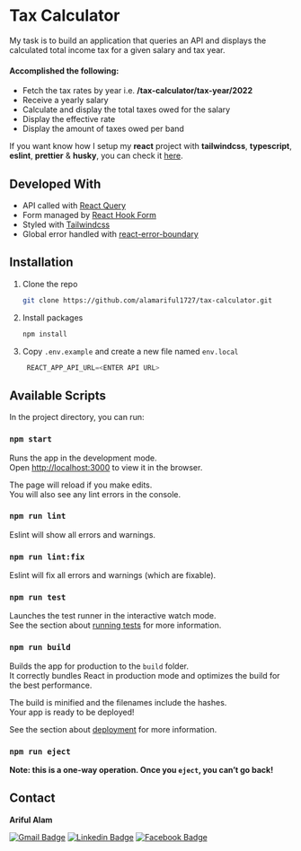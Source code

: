 # Tax Calculator

My task is to build an application that queries an API and displays the calculated total income tax for a given salary and tax year.

#### Accomplished the following:

- Fetch the tax rates by year i.e. **/tax-calculator/tax-year/2022**
- Receive a yearly salary
- Calculate and display the total taxes owed for the salary
- Display the effective rate
- Display the amount of taxes owed per band

If you want know how I setup my **react** project with **tailwindcss**, **typescript**, **eslint**, **prettier** & **husky**, you can check it [here](https://github.com/alamariful1727/react-tailwindcss).

## Developed With

- API called with [React Query](https://tanstack.com/query/latest/)
- Form managed by [React Hook Form](https://react-hook-form.com/)
- Styled with [Tailwindcss](https://tailwindcss.com/)
- Global error handled with [react-error-boundary](https://www.npmjs.com/package/react-error-boundary)

## Installation

1. Clone the repo
   ```sh
   git clone https://github.com/alamariful1727/tax-calculator.git
   ```
2. Install packages
   ```sh
   npm install
   ```
3. Copy `.env.example` and create a new file named `env.local`
   ```js
    REACT_APP_API_URL=<ENTER API URL>
   ```

## Available Scripts

In the project directory, you can run:

### `npm start`

Runs the app in the development mode.\
Open [http://localhost:3000](http://localhost:3000) to view it in the browser.

The page will reload if you make edits.\
You will also see any lint errors in the console.

### `npm run lint`

Eslint will show all errors and warnings.

### `npm run lint:fix`

Eslint will fix all errors and warnings (which are fixable).

### `npm run test`

Launches the test runner in the interactive watch mode.\
See the section about [running tests](https://facebook.github.io/create-react-app/docs/running-tests) for more information.

### `npm run build`

Builds the app for production to the `build` folder.\
It correctly bundles React in production mode and optimizes the build for the best performance.

The build is minified and the filenames include the hashes.\
Your app is ready to be deployed!

See the section about [deployment](https://facebook.github.io/create-react-app/docs/deployment) for more information.

### `npm run eject`

**Note: this is a one-way operation. Once you `eject`, you can’t go back!**

## Contact

**Ariful Alam**

[![Gmail Badge](https://img.shields.io/badge/-alamariful1727-A9A9A9?style=flat-square&logo=Gmail&logoColor=red&link=mailto:vsasvipul@gmail.com)](mailto:alamariful1727@gmail.com)
[![Linkedin Badge](https://img.shields.io/badge/-alamariful1727-blue?style=flat-square&logo=Linkedin&logoColor=white&link=https://www.linkedin.com/in/alamariful1727/)](https://www.linkedin.com/in/alamariful1727/)
[![Facebook Badge](https://img.shields.io/badge/-alamariful1727-3b5998?style=flat-square&logo=Facebook&logoColor=white&link=https://www.facebook.com/alamariful1727)](https://www.facebook.com/alamariful1727)
